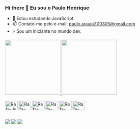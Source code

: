 ### Hi there 👋 Eu sou o Paulo Henrique

- 🌱 Estou estudando JavaScript.
- 📫 Contate-me pelo e-mail: paulo.araujo300305@gmail.com
- ⚡ Sou um iniciante no mundo dev.
<div>
  <a href="https:"https://github.com/paulohenriqueo">
    <img height="180em" src="https://github-readme-stats.vercel.app/api?username=rafaelvieiramaximo&show_icons=true&theme=algolia&include_all_commits=true&count_private=true"/>
    <img marginbotton="15" height="180em"  src="https://github-readme-stats.vercel.app/api/top-langs/?username=rafaelvieiramaximo&layout=compact&langs_count=16&theme=algolia"/>
</div> 
<div style="display: inline_block"><br>
  <img align="center" alt="Rafa-Js" height="30" width="40"src="https://cdn.jsdelivr.net/gh/devicons/devicon@latest/icons/javascript/javascript-original.svg" />
  <img align="center" alt="Rafa-Css" height="30" width="40"src="https://cdn.jsdelivr.net/gh/devicons/devicon@latest/icons/css3/css3-plain-wordmark.svg" /> 
  <img align="center" alt="Rafa-Html" height="30" width="40"src="https://cdn.jsdelivr.net/gh/devicons/devicon@latest/icons/html5/html5-plain-wordmark.svg" />
  <img align="center" alt="Rafa-Css" height="30" width="40"src="https://cdn.jsdelivr.net/gh/devicons/devicon@latest/icons/c/c-original.svg" />
  <img align="center" alt="Rafa-Git Hub" height="30" width="40"src="https://cdn.jsdelivr.net/gh/devicons/devicon@latest/icons/git/git-plain.svg" />
  <img align="center" alt="Rafa-TypeScript" height="30" width="40" src="https://cdn.jsdelivr.net/gh/devicons/devicon@latest/icons/typescript/typescript-original.svg">
</div>

##
    
<div>
  <a href="https://www.instagram.com/ph_paulo30/" target="blank"><img src="https://img.shields.io/badge/Instagram-E4405F?style=for-the-badge&logo=instagram&logoColor=white" target="_blank"></a>
  <a href="https://www.linkedin.com/in/paulo-araújo-737bb0258/" target="blank"><img src="https://img.shields.io/badge/LinkedIn-0077B5?style=for-the-badge&logo=linkedin&logoColor=white" target="_blank"></a>
  <a href="https://www.cloudskillsboost.google/public_profiles/02cbf5fd-3f45-41c4-a066-c2b903593521" target="blank"><img src="https://img.shields.io/badge/Google_Cloud-4285F4?style=for-the-badge&logo=google-cloud&logoColor=white" target="_blank"></a>
</div>


<!---
paulohenriqueo/paulohenriqueo is a ✨ special ✨ repository because its `README.md` (this file) appears on your GitHub profile.
You can click the Preview link to take a look at your changes.
--->
